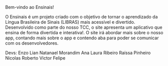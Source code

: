 Bem-vindo ao Ensinais!

O Ensinais é um projeto criado com o objetivo de tornar o aprendizado da Língua Brasileira de Sinais (LIBRAS) mais acessível e divertido. 
Desenvolvido como parte do nosso TCC, o site apresenta um aplicativo que ensina de forma divertida e interativa!.
O site irá abordar mais sobre o nosso app, contando mais sobre o app e contendo aba para poder se comunicar com os desenvolvedores.

Devs:
Enzo Lian
Natanael Morandim
Ana Laura Ribeiro
Raíssa Pinheiro
Nicolas Roberto
Victor Felipe
